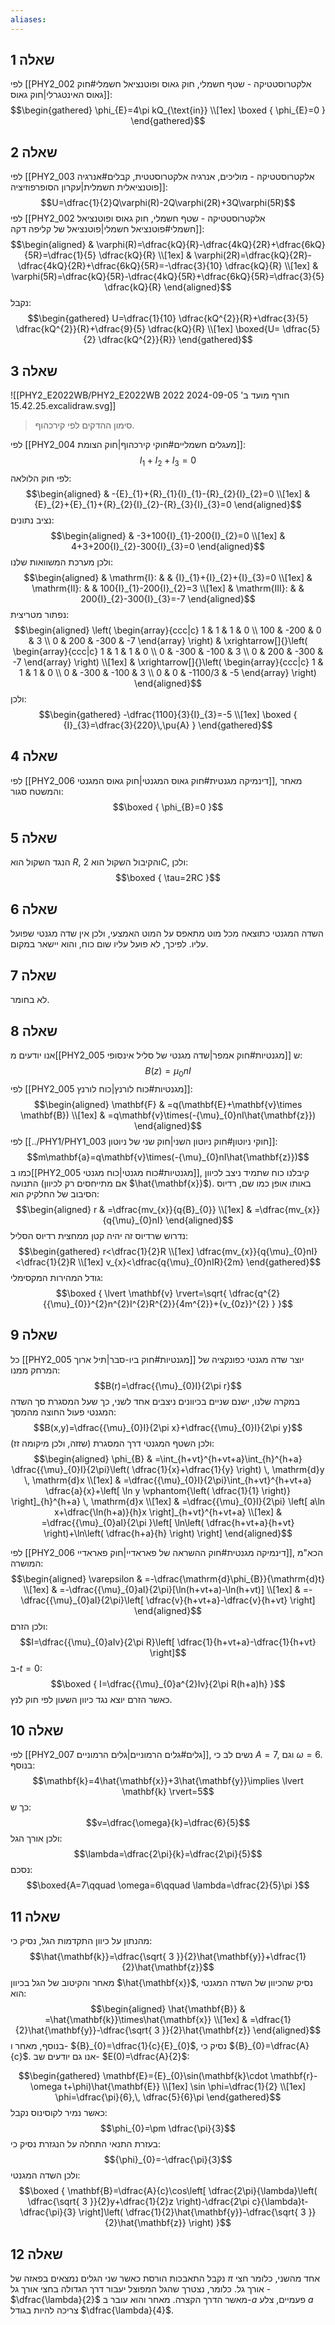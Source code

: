 ```yaml
---
aliases:
---
```

## שאלה 1
לפי [[PHY2_002 אלקטרוסטטיקה - שטף חשמלי, חוק גאוס ופוטנציאל חשמלי#חוק גאוס האינטגרלי|חוק גאוס]]:
$$\begin{gathered}
\phi_{E}=4\pi kQ_{\text{in}} \\[1ex]
\boxed {
\phi_{E}=0
 }
\end{gathered}$$

## שאלה 2
לפי [[PHY2_003 אלקטרוסטטיקה - מוליכים, אנרגיה אלקטרוסטטית, קבלים#אנרגיה פוטנציאלית חשמלית|עקרון הסופרפוזיציה]]:
$$U=\dfrac{1}{2}Q\varphi(R)-2Q\varphi(2R)+3Q\varphi(5R)$$
לפי [[PHY2_002 אלקטרוסטטיקה - שטף חשמלי, חוק גאוס ופוטנציאל חשמלי#פוטנציאל חשמלי|פוטנציאל של קליפה דקה]]:
$$\begin{aligned}
 & \varphi(R)=\dfrac{kQ}{R}-\dfrac{4kQ}{2R}+\dfrac{6kQ}{5R}=\dfrac{1}{5} \dfrac{kQ}{R} \\[1ex]
 & \varphi(2R)=\dfrac{kQ}{2R}-\dfrac{4kQ}{2R}+\dfrac{6kQ}{5R}=-\dfrac{3}{10} \dfrac{kQ}{R} \\[1ex]
 & \varphi(5R)=\dfrac{kQ}{5R}-\dfrac{4kQ}{5R}+\dfrac{6kQ}{5R}=\dfrac{3}{5} \dfrac{kQ}{R}
\end{aligned}$$
נקבל:
$$\begin{gathered}
U=\dfrac{1}{10} \dfrac{kQ^{2}}{R}+\dfrac{3}{5} \dfrac{kQ^{2}}{R}+\dfrac{9}{5} \dfrac{kQ}{R} \\[1ex]
\boxed{U= \dfrac{5}{2} \dfrac{kQ^{2}}{R}}
\end{gathered}$$

## שאלה 3
![[PHY2_E2022WB/PHY2_E2022WB 2022 חורף מועד ב' 2024-09-05 15.42.25.excalidraw.svg]]
>סימון ההדקים לפי קירכהוף.


לפי [[PHY2_004 מעגלים חשמליים#חוקי קירכהוף|חוק הצומת]]:
$${I}_{1}+{I}_{2}+{I}_{3}=0$$
לפי חוק הלולאה:
$$\begin{aligned}
 & -{E}_{1}+{R}_{1}{I}_{1}-{R}_{2}{I}_{2}=0 \\[1ex]
 & {E}_{2}+{E}_{1}+{R}_{2}{I}_{2}-{R}_{3}{I}_{3}=0
\end{aligned}$$
נציב נתונים:
$$\begin{aligned}
 & -3+100{I}_{1}-200{I}_{2}=0 \\[1ex]
 & 4+3+200{I}_{2}-300{I}_{3}=0
\end{aligned}$$
ולכן מערכת המשוואות שלנו:
$$\begin{aligned}
 & \mathrm{I}: &  &  {I}_{1}+{I}_{2}+{I}_{3}=0 \\[1ex]
 & \mathrm{II}: & &  100{I}_{1}-200{I}_{2}=3 \\[1ex]
 & \mathrm{III}: &  & 200{I}_{2}-300{I}_{3}=-7
\end{aligned}$$
נפתור מטריצית:
$$\begin{aligned}
\left( \begin{array}{ccc|c}
1 & 1 & 1 & 0 \\
100 & -200 & 0 & 3 \\
0 & 200 & -300 & -7
\end{array} \right) & \xrightarrow[]{}\left( \begin{array}{ccc|c}
1 & 1 & 1 & 0 \\
0 & -300 & -100 & 3  \\
0 & 200 & -300 & -7
\end{array} \right) \\[1ex]
 & \xrightarrow[]{}\left( \begin{array}{ccc|c}
1 & 1 & 1 & 0 \\
0 & -300 & -100 & 3 \\
0 & 0 & -1100/3 & -5
\end{array} \right)
\end{aligned}$$
ולכן:
$$\begin{gathered}
-\dfrac{1100}{3}{I}_{3}=-5 \\[1ex]
\boxed {
{I}_{3}=\dfrac{3}{220}\,\pu{A}
 }
\end{gathered}$$

## שאלה 4
לפי [[PHY2_006 דינמיקה מגנטית#חוק גאוס המגנטי|חוק גאוס המגנטי]], מאחר והמשטח סגור:
$$\boxed {
\phi_{B}=0
 }$$
## שאלה 5
הנגד השקול הוא $R$, והקיבול השקול הוא $2C$, ולכן:
$$\boxed {
\tau=2RC
 }$$

## שאלה 6
השדה המגנטי כתוצאה מכל מוט מתאפס על המוט האמצעי, ולכן אין שדה מגנטי שפועל עליו. לפיכך, לא פועל עליו שום כוח, והוא יישאר במקום.

## שאלה 7
לא בחומר.

## שאלה 8
אנו יודעים מ[[PHY2_005 מגנטיות#חוק אמפר|שדה מגנטי של סליל אינסופי]] ש:
$$B(z)={\mu}_{0}nI$$
לפי [[PHY2_005 מגנטיות#כוח לורנץ|כוח לורנץ]]:
$$\begin{aligned}
\mathbf{F} & =q(\mathbf{E}+\mathbf{v}\times \mathbf{B}) \\[1ex]
 & =q\mathbf{v}\times(-{\mu}_{0}nI\hat{\mathbf{z}})
\end{aligned}$$
לפי [[../PHY1/PHY1_003 חוקי ניוטון#חוק ניוטון השני|חוק שני של ניוטון]]:
$$m\mathbf{a}=q\mathbf{v}\times(-{\mu}_{0}nI\hat{\mathbf{z}})$$
כמו ב[[PHY2_005 מגנטיות#כוח מגנטי|כוח מגנטי]], קיבלנו כוח שתמיד ניצב לכיוון התנועה (אם מתייחסים רק לכיוון $\hat{\mathbf{x}}$). באותו אופן כמו שם, רדיוס הסיבוב של החלקיק הוא:
$$\begin{aligned}
r & =\dfrac{mv_{x}}{q{B}_{0}} \\[1ex]
 & =\dfrac{mv_{x}}{q{\mu}_{0}nI}
\end{aligned}$$
נדרוש שרדיוס זה יהיה קטן ממחצית רדיוס הסליל:
$$\begin{gathered}
r<\dfrac{1}{2}R \\[1ex]
\dfrac{mv_{x}}{q{\mu}_{0}nI}<\dfrac{1}{2}R \\[1ex]
v_{x}<\dfrac{q{\mu}_{0}nIR}{2m}
\end{gathered}$$
גודל המהירות המקסימלי:
$$\boxed {
\lvert \mathbf{v} \rvert=\sqrt{ \dfrac{q^{2}{{\mu}_{0}}^{2}n^{2}I^{2}R^{2}}{4m^{2}}+{v_{0z}}^{2} }
 }$$

## שאלה 9
כל [[PHY2_005 מגנטיות#חוק ביו-סבר|תיל ארוך]] יוצר שדה מגנטי כפונקציה של המרחק ממנו:
$$B(r)=\dfrac{{\mu}_{0}I}{2\pi r}$$
במקרה שלנו, ישנם שניים בכיוונים ניצבים אחד לשני, כך שעל המסגרת סך השדה המגנטי פעול החוצה מהמסך:
$$B(x,y)=\dfrac{{\mu}_{0}I}{2\pi x}+\dfrac{{\mu}_{0}I}{2\pi y}$$
ולכן השטף המגנטי דרך המסגרת (שזזה, ולכן מיקומה זז):
$$\begin{aligned}
\phi_{B} & =\int_{h+vt}^{h+vt+a}\int_{h}^{h+a} \dfrac{{\mu}_{0}I}{2\pi}\left( \dfrac{1}{x}+\dfrac{1}{y} \right) \, \mathrm{d}y   \, \mathrm{d}x  \\[1ex]
 & =\dfrac{{\mu}_{0}I}{2\pi}\int_{h+vt}^{h+vt+a} \dfrac{a}{x}+\left[ \ln y \vphantom{\left( \dfrac{1}{1} \right)} \right]_{h}^{h+a}  \, \mathrm{d}x  \\[1ex]
 & =\dfrac{{\mu}_{0}I}{2\pi} \left[ a\ln x+\dfrac{\ln(h+a)}{h}x \right]_{h+vt}^{h+vt+a} \\[1ex]
 & =\dfrac{{\mu}_{0}aI}{2\pi }\left[ \ln\left( \dfrac{h+vt+a}{h+vt} \right)+\ln\left( \dfrac{h+a}{h} \right) \right]
\end{aligned}$$

לפי [[PHY2_006 דינמיקה מגנטית#חוק ההשראה של פאראדיי|חוק פאראדיי]], הכא"מ המושרה:
$$\begin{aligned}
\varepsilon & =-\dfrac{\mathrm{d}\phi_{B}}{\mathrm{d}t} \\[1ex]
 & =-\dfrac{{\mu}_{0}aI}{2\pi}[\ln(h+vt+a)-\ln(h+vt)] \\[1ex]
 & =-\dfrac{{\mu}_{0}aI}{2\pi}\left[  \dfrac{v}{h+vt+a}-\dfrac{v}{h+vt} \right]
\end{aligned}$$
ולכן הזרם:
$$I=\dfrac{{\mu}_{0}aIv}{2\pi R}\left[ \dfrac{1}{h+vt+a}-\dfrac{1}{h+vt} \right]$$
ב-$t=0$:
$$\boxed {
I=\dfrac{{\mu}_{0}a^{2}Iv}{2\pi R(h+a)h}
 }$$
כאשר הזרם יוצא נגד כיוון השעון לפי חוק לנץ.

## שאלה 10
לפי [[PHY2_007 גלים#גלים הרמוניים|גלים הרמוניים]], נשים לב כי $A=7$, וגם $\omega=6$. בנוסף:
$$\mathbf{k}=4\hat{\mathbf{x}}+3\hat{\mathbf{y}}\implies \lvert \mathbf{k} \rvert=5$$
כך ש:
$$v=\dfrac{\omega}{k}=\dfrac{6}{5}$$
ולכן אורך הגל:
$$\lambda=\dfrac{2\pi}{k}=\dfrac{2\pi}{5}$$
נסכם:
$$\boxed{A=7\qquad \omega=6\qquad \lambda=\dfrac{2}{5}\pi }$$

## שאלה 11
מהנתון על כיוון התקדמות הגל, נסיק כי:
$$\hat{\mathbf{k}}=\dfrac{\sqrt{ 3 }}{2}\hat{\mathbf{y}}+\dfrac{1}{2}\hat{\mathbf{z}}$$
מאחר והקיטוב של הגל בכיוון $\hat{\mathbf{x}}$, נסיק שהכיוון של השדה המגנטי הוא:
$$\begin{aligned}
\hat{\mathbf{B}} & =\hat{\mathbf{k}}\times\hat{\mathbf{x}} \\[1ex]
 & =\dfrac{1}{2}\hat{\mathbf{y}}-\dfrac{\sqrt{ 3 }}{2}\hat{\mathbf{z}}
\end{aligned}$$
בנוסף, מאחר ו- ${B}_{0}=\dfrac{1}{c}{E}_{0}$, נסיק כי ${B}_{0}=\dfrac{A}{c}$. אנו גם יודעים שב- $E(0)=\dfrac{A}{2}$:

$$\begin{gathered}
\mathbf{E}={E}_{0}\sin(\mathbf{k}\cdot \mathbf{r}-\omega t+\phi)\hat{\mathbf{E}} \\[1ex]
\sin \phi=\dfrac{1}{2} \\[1ex]
\phi=\dfrac{\pi}{6},\, \dfrac{5}{6}\pi
\end{gathered}$$
כאשר נמיר לקוסינוס נקבל:
$$\phi_{0}=\pm \dfrac{\pi}{3}$$
בעזרת התנאי התחלה על הנגזרת נסיק כי:
$${\phi}_{0}=-\dfrac{\pi}{3}$$
ולכן השדה המגנטי:
$$\boxed {
\mathbf{B}=\dfrac{A}{c}\cos\left[ \dfrac{2\pi}{\lambda}\left( \dfrac{\sqrt{ 3 }}{2}y+\dfrac{1}{2}z \right)-\dfrac{2\pi c}{\lambda}t-\dfrac{\pi}{3} \right]\left( \dfrac{1}{2}\hat{\mathbf{y}}-\dfrac{\sqrt{ 3 }}{2}\hat{\mathbf{z}} \right)
 }$$
## שאלה 12
נקבל התאבכות הורסת כאשר שני הגלים נמצאים בפאזה של $\pi$ אחד מהשני, כלומר חצי אורך גל. כלומר, נצטרך שהגל המפוצל יעבור דרך הגדולה בחצי אורך גל - $\dfrac{\lambda}{2}$ מאשר הדרך הקצרה. מאחר והוא עובר ב-$a$ פעמיים, צלע $a$ צריכה להיות בגודל $\dfrac{\lambda}{4}$.

